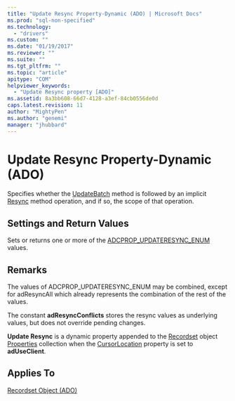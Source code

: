 ```yaml
---
title: "Update Resync Property-Dynamic (ADO) | Microsoft Docs"
ms.prod: "sql-non-specified"
ms.technology:
  - "drivers"
ms.custom: ""
ms.date: "01/19/2017"
ms.reviewer: ""
ms.suite: ""
ms.tgt_pltfrm: ""
ms.topic: "article"
apitype: "COM"
helpviewer_keywords: 
  - "Update Resync property [ADO]"
ms.assetid: 8a3bb608-66d7-4128-a3ef-84cb0556de0d
caps.latest.revision: 11
author: "MightyPen"
ms.author: "genemi"
manager: "jhubbard"
---
```

# Update Resync Property-Dynamic (ADO)
Specifies whether the [UpdateBatch](../../../ado/reference/ado-api/updatebatch-method.md) method is followed by an implicit [Resync](../../../ado/reference/ado-api/resync-method.md) method operation, and if so, the scope of that operation.  
  
## Settings and Return Values  
 Sets or returns one or more of the [ADCPROP_UPDATERESYNC_ENUM](../../../ado/reference/ado-api/adcprop-updateresync-enum.md) values.  
  
## Remarks  
 The values of ADCPROP_UPDATERESYNC_ENUM may be combined, except for adResyncAll which already represents the combination of the rest of the values.  
  
 The constant **adResyncConflicts** stores the resync values as underlying values, but does not override pending changes.  
  
 **Update Resync** is a dynamic property appended to the [Recordset](../../../ado/reference/ado-api/recordset-object-ado.md) object [Properties](../../../ado/reference/ado-api/properties-collection-ado.md) collection when the [CursorLocation](../../../ado/reference/ado-api/cursorlocation-property-ado.md) property is set to **adUseClient**.  
  
## Applies To  
 [Recordset Object (ADO)](../../../ado/reference/ado-api/recordset-object-ado.md)